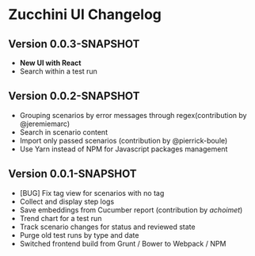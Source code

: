 Zucchini UI Changelog
=====================

Version 0.0.3-SNAPSHOT
----------------------

* **New UI with React**
* Search within a test run


Version 0.0.2-SNAPSHOT
----------------------

* Grouping scenarios by error messages through regex(contribution by @jeremiemarc)
* Search in scenario content
* Import only passed scenarios (contribution by @pierrick-boule)
* Use Yarn instead of NPM for Javascript packages management


Version 0.0.1-SNAPSHOT
----------------------

* [BUG] Fix tag view for scenarios with no tag 
* Collect and display step logs
* Save embeddings from Cucumber report (contribution by _achoimet_)
* Trend chart for a test run
* Track scenario changes for status and reviewed state
* Purge old test runs by type and date
* Switched frontend build from Grunt / Bower to Webpack / NPM
